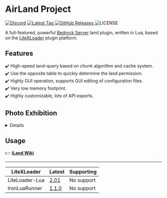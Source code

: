 # AirLand Project

[![Discord](https://img.shields.io/discord/874503096137556018?style=for-the-badge)](https://discord.gg/fEdM9eRhkH)
[
![Latest Tag](https://img.shields.io/github/v/tag/LiteLDev-LXL/iLand-Core?label=LATEST%20TAG&style=for-the-badge)
![GitHub Releases](https://shields.io/github/downloads/LiteLDev-LXL/iLand-Core/total?style=for-the-badge)
](https://github.com/LiteLDev-LXL/iLand-Core/releases/latest)
![LICENSE](https://img.shields.io/github/license/LiteLDev-LXL/iLand-Core?style=for-the-badge)

A full-featured, powerful [Bedrock Server](https://www.minecraft.net/en-us/download/server/bedrock) land plugin, written in Lua, based on the [LiteXLoader](https://github.com/LiteLDev/LiteXLoader) plugin platform.

## Features
✔️ High-speed land-query based on chunk algorithm and cache system.<br/>
✔️ Use the opposite table to quickly determine the land permission.<br/>
✔️ Highly GUI operation, supports GUI editing of configuration files.<br/>
✔️ Very low memory footprint.<br/>
✔️ Highly customizable, lots of API exports.

## Photo Exhibition

<details>

> ⭐ Select Land Particle Effects
> ![a](https://user-images.githubusercontent.com/29711228/150649828-72a3b2e3-1bab-4ead-a178-8fa5aadeb20a.png)
> ⭐ Convenient player territory manager
> ![b](https://user-images.githubusercontent.com/29711228/150649831-c0068c02-29e4-469d-9007-0e119fc46947.png)
> ⭐ Convenient operator territory manager
> ![c](https://user-images.githubusercontent.com/29711228/150649832-6b685b7c-03b9-44ce-ba09-05bfb0f1dab8.png)
  
</details>

## Usage
👉 [**iLand Wiki**](https://myland.amd.rocks/)

---

| **LiteXLoader** | **Latest**                                                             | **Supporting** |
|-----------------|------------------------------------------------------------------------|----------------|
| LiteLoader-Lua  | [2.01](https://github.com/LiteLDev-LXL/iLand-Core/tree/LiteLoader-Lua) | No support     |
| IronLuaRunner   | [1.1.0](https://github.com/LiteLDev-LXL/iLand-Core/tree/IronLuaRunner) | No support     |
